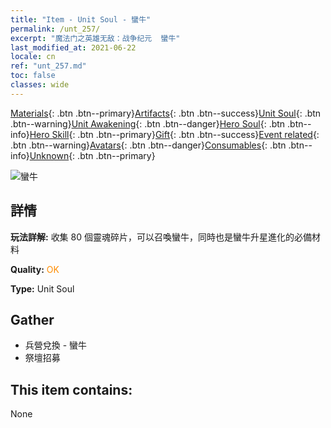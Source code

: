 ```yaml
---
title: "Item - Unit Soul - 蠻牛"
permalink: /unt_257/
excerpt: "魔法门之英雄无敌：战争纪元  蠻牛"
last_modified_at: 2021-06-22
locale: cn
ref: "unt_257.md"
toc: false
classes: wide
---
```

 [Materials](/ItemsCN/){: .btn .btn--primary}[Artifacts](/ItemsCN/Artifacts/){: .btn .btn--success}[Unit Soul](/ItemsCN/UnitSoul/){: .btn .btn--warning}[Unit Awakening](/ItemsCN/UnitAwakening/){: .btn .btn--danger}[Hero Soul](/ItemsCN/HeroSoul/){: .btn .btn--info}[Hero Skill](/ItemsCN/HeroSkill/){: .btn .btn--primary}[Gift](/ItemsCN/Gift/){: .btn .btn--success}[Event related](/ItemsCN/Events/){: .btn .btn--warning}[Avatars](/ItemsCN/Avatars/){: .btn .btn--danger}[Consumables](/ItemsCN/Consumables/){: .btn .btn--info}[Unknown](/ItemsCN/Unknown/){: .btn .btn--primary}

 ![蠻牛](/images/u/ti_manniu.jpg)

## 詳情
 **玩法詳解:** 收集 80 個靈魂碎片，可以召喚蠻牛，同時也是蠻牛升星進化的必備材料

 **Quality:** <span style="color: #FF8C00">OK</span>

 **Type:** Unit Soul

## Gather

*    兵營兌換 - 蠻牛 
*    祭壇招募 

## This item contains:

  None

